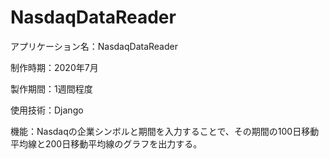 # NasdaqDataReader
<p>アプリケーション名：NasdaqDataReader
<p>制作時期：2020年7月
<p>製作期間：1週間程度
<p>使用技術：Django
<p>機能：Nasdaqの企業シンボルと期間を入力することで、その期間の100日移動平均線と200日移動平均線のグラフを出力する。
